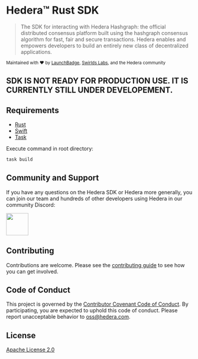 # Hedera™ Rust SDK

> The SDK for interacting with Hedera Hashgraph: the official distributed
> consensus platform built using the hashgraph consensus algorithm for fast,
> fair and secure transactions. Hedera enables and empowers developers to
> build an entirely new class of decentralized applications.

<sub>Maintained with ❤️ by <a href="https://launchbadge.com" target="_blank">LaunchBadge</a>, <a href="https://www.swirlds.com/" target="_blank">Swirlds Labs</a>, and the Hedera community</sub>

## SDK IS NOT READY FOR PRODUCTION USE. IT IS CURRENTLY STILL UNDER DEVELOPEMENT.

## Requirements

- [Rust](https://rustup.rs)
- [Swift](https://www.swift.org/getting-started/)
- [Task](https://taskfile.dev)

Execute command in root directory:
```bash
task build
```


## Community and Support

If you have any questions on the Hedera SDK or Hedera more generally,
you can join our team and hundreds of other developers using Hedera in our 
community Discord:

<a href="https://hedera.com/discord" target="_blank">
  <img alt="" src="https://user-images.githubusercontent.com/753919/167244200-b95cd3a6-6256-4eaf-b9b4-f1f192341485.png" height="60">
</a>


## Contributing

Contributions are welcome. Please see the
[contributing guide](https://github.com/hashgraph/.github/blob/main/CONTRIBUTING.md)
to see how you can get involved.

## Code of Conduct

This project is governed by the
[Contributor Covenant Code of Conduct](https://github.com/hashgraph/.github/blob/main/CODE_OF_CONDUCT.md). By
participating, you are expected to uphold this code of conduct. Please report unacceptable behavior
to [oss@hedera.com](mailto:oss@hedera.com).

## License

[Apache License 2.0](LICENSE)
